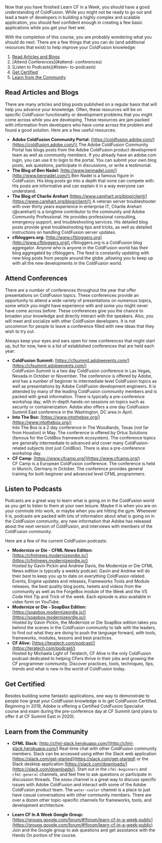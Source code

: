 Now that you have finished Learn CF in a Week, you should have a good understanding of ColdFusion. While you might not be ready to go out and lead a team of developers in building a highly complex and scalable application, you should feel confident enough in creating a few basic applications while you get your feet wet.

With the completion of this course, you are probably wondering what you should do next. There are a few things that you can do (and additional resources that exist) to help improve your ColdFusion knowledge:

1. [Read Articles and Blogs](#read-articles-and-blogs)
2. [Attend Conferences](#attend- conferences)
3. [Listen to Podcasts](#listen- to-podcasts)
4. [Get Certified](#get-certified) 
5. [Learn from the Community](#learn-from-the-community)

## Read Articles and Blogs

There are many articles and blog posts published on a regular basis that will help you advance your knowledge. Often, these resources will be on specific ColdFusion functionality or development problems that you might come across while you are developing. These resources are jam packed with information from developers who have come across the problem and found a good solution. Here are a few useful resources:

- **Adobe ColdFusion Community Portal:** [https://coldfusion.adobe.com/](https://coldfusion.adobe.com/)\
The Adobe ColdFusion Community Portal has blogs posts from the Adobe ColdFusion product development team as well as community members. If you already have an adobe.com login, you can use it to login to the portal. You can submit your own blog posts, ask questions, participate in discussions, or write a testimonial.
- **The Blog of Ben Nadel:** [http://www.bennadel.com/](http://www.bennadel.com/)\
Ben Nadel is a famous figure in ColdFusion. His blog posts go into a depth that none can compete with. His posts are informative and can explain it in a way everyone can understand.
- **The Blog of Charlie Arehart** [https://www.carehart.org/blog/client/](https://www.carehart.org/blog/client/)\
A veteran server troubleshooter with over thirty years experience in enterprise IT, Charlie Arehart (@carehart) is a longtime contributor to the community and Adobe Community Professional. He provides professional consulting, emergency support, and troubleshooting services. His detailed blog posts provide great troubleshooting tips and tricks, as well as detailed instructions on handling ColdFusion server updates.
- **cfbloggers.org:** [http://www.cfbloggers.org](http://www.cfbloggers.org)\
cfbloggers.org is a ColdFusion blog aggregator. Anyone who is anyone in the ColdFusion world has their blog aggregated by cfbloggers. The feed is constantly updating with new blog posts from people around the globe ,allowing you to keep up with all the new developments in the ColdFusion world.

## Attend Conferences

There are a number of conferences throughout the year that offer presentations on ColdFusion topics. These conferences provide an opportunity to attend a wide variety of presentations on numerous topics, some which you might have experience with and some you might never have come across before. These conferences give you the chance to broaden your knowledge and directly interact with the speakers. Also, you will meet and socialize with other ColdFusion developers. It is not uncommon for people to leave a conference filled with new ideas that they wish to try out.

Always keep your eyes and ears open for new conferences that might start up, but for now, here is a list of established conferences that are held each year:

- **ColdFusion Summit:** [https://cfsummit.adobeevents.com/](https://cfsummit.adobeevents.com/) \
ColdFusion Summit is a two day ColdFusion conference in Las Vegas, Nevada in October or November. The conference is offered by Adobe, and has a number of beginner to intermediate level ColdFusion topics as well as presentations by Adobe ColdFusion development engineers. It is attended by many of the leading ColdFusion community members and is packed with great information. There is typically a pre-conference workshop day, with in-depth hands-on sessions on topics such as security or containerization. Adobe also offers a one day ColdFusion Summit East conference in the Washington, DC area in April.
- **Into The Box:** [https://www.intothebox.org/](https://www.intothebox.org/) \
Into The Box is a 2 day conference in The Woodlands, Texas (not far from Houston) in May. The conference is offered by Ortus Solutions (famous for the ColdBox framework ecosystem). The conference topics are generally intermediate to advanced and cover many ColdFusion-related subjects (not just ColdBox). There is also a pre-conference workshop day.
- **CF Camp:** [https://www.cfcamp.org/](https://www.cfcamp.org/) \
CF Camp is a European ColdFusion conference. The conference is held in Munich, Germany in October. The conference provides general training for both beginner and advanced level CFML programmers.

## Listen to Podcasts

Podcasts are a great way to learn what is going on in the ColdFusion
world as you get to listen to them at your own leisure. Maybe it is when
you are on your commute into work, or maybe when you are hitting the
gym. Whenever it is, podcasts are packed with lots of information about
what is going on in the ColdFusion community, any new information that
Adobe has released about the next version of ColdFusion, and interviews
with members of the ColdFusion community.

Here are a few of the current ColdFusion podcasts:

- **Modernize or Die - CFML News Edition:** [https://cfmlnews.modernizeordie.io/](https://cfmlnews.modernizeordie.io/) \
Hosted by Gavin Pickin and Andrew Davis, the Modernize or Die CFML News edition is typically a weekly podcast. Gavin and Andrew will do their best to keep you up to date on everything ColdFusion related. Events, Engine updates and releases, Frameworks Tools and Module releases, the best quality blog posts, tweets and videos from the community as well as the ForgeBox module of the Week and the VS Code Hint Tip and Trick of the week. Each episode is also available in video form on YouTube.
- **Modernize or Die - SoapBox Edition:** [https://soapbox.modernizeordie.io/](https://soapbox.modernizeordie.io/) \
Hosted by Gavin Pickin, the Modernize or Die SoapBox edition takes you behind the scenes in the ColdFusion community to talk with the leaders, to find out what they are doing to push the language forward, with tools, frameworks, modules, lessons and best practices.
- **CF Alive:** [https://teratech.com/podcast/](https://teratech.com/podcast/) \
Hosted by Michaela Light of Teratech, CF Alive is the only ColdFusion podcast dedicated to helping CFers thrive in their jobs and growing the CF programmer community. Discover practices, tools, techniques, tips, trends and what is new in the world of ColdFusion today.

## Get Certified

Besides building some fantastic applications, one way to demonstrate to people how great your ColdFusion knowledge is to get ColdFusion Certified. Beginning in 2019, Adobe is offering a Certified ColdFusion Specialist course and exam during the pre-conference day at CF Summit (and plans to offer it at CF Summit East in 2020).

## Learn from the Community

- **CFML Slack:** [http://cfml-slack.herokuapp.com/](http://cfml-slack.herokuapp.com/) Real-time chat with other ColdFusion community members. Slack can be accessed using either the Slack web application [https://slack.com/get-started](https://slack.com/get-started) or the Slack desktop application [https://slack.com/downloads/](https://slack.com/downloads/). Start out in the `cfml-beginners` and `cfml-general` channels, and feel free to ask questions or participate in discussion threads. The `Adobe` channel is a great way to discuss specific issues with Adobe ColdFusion and interact with some of the Adobe ColdFusion product team. The `water-cooler` channel is a place to just have casual conversations with other community members. There are over a dozen other topic-specific channels for frameworks, tools, and development architecture.

- **Learn CF In A Week Google Group:** [https://groups.google.com/forum/#!forum/learn-cf-in-a-week-public](https://groups.google.com/forum/#!forum/learn-cf-in-a-week-public) Join and the Google group to ask questions and get assistance with the Hands On portion of the course.